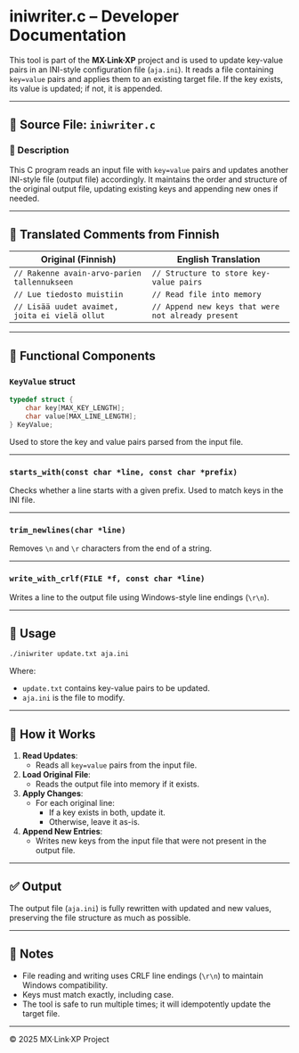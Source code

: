 # iniwriter.c – Developer Documentation

This tool is part of the **MX·Link·XP** project and is used to update key-value pairs in an INI-style configuration file (`aja.ini`). It reads a file containing `key=value` pairs and applies them to an existing target file. If the key exists, its value is updated; if not, it is appended.

---

## 🔧 Source File: `iniwriter.c`

### 🧠 Description

This C program reads an input file with `key=value` pairs and updates another INI-style file (output file) accordingly. It maintains the order and structure of the original output file, updating existing keys and appending new ones if needed.

---

## 📝 Translated Comments from Finnish

| Original (Finnish)                        | English Translation                                  |
|------------------------------------------|------------------------------------------------------|
| `// Rakenne avain-arvo-parien tallennukseen` | `// Structure to store key-value pairs`              |
| `// Lue tiedosto muistiin`               | `// Read file into memory`                          |
| `// Lisää uudet avaimet, joita ei vielä ollut` | `// Append new keys that were not already present` |

---

## 🧩 Functional Components

### `KeyValue` struct

```c
typedef struct {
    char key[MAX_KEY_LENGTH];
    char value[MAX_LINE_LENGTH];
} KeyValue;
```

Used to store the key and value pairs parsed from the input file.

---

### `starts_with(const char *line, const char *prefix)`

Checks whether a line starts with a given prefix. Used to match keys in the INI file.

---

### `trim_newlines(char *line)`

Removes `\n` and `\r` characters from the end of a string.

---

### `write_with_crlf(FILE *f, const char *line)`

Writes a line to the output file using Windows-style line endings (`\r\n`).

---

## 🚀 Usage

```bash
./iniwriter update.txt aja.ini
```

Where:
- `update.txt` contains key-value pairs to be updated.
- `aja.ini` is the file to modify.

---

## 🔄 How it Works

1. **Read Updates**:
   - Reads all `key=value` pairs from the input file.
2. **Load Original File**:
   - Reads the output file into memory if it exists.
3. **Apply Changes**:
   - For each original line:
     - If a key exists in both, update it.
     - Otherwise, leave it as-is.
4. **Append New Entries**:
   - Writes new keys from the input file that were not present in the output file.

---

## ✅ Output

The output file (`aja.ini`) is fully rewritten with updated and new values, preserving the file structure as much as possible.

---

## 🔐 Notes

- File reading and writing uses CRLF line endings (`\r\n`) to maintain Windows compatibility.
- Keys must match exactly, including case.
- The tool is safe to run multiple times; it will idempotently update the target file.

---

© 2025 MX·Link·XP Project
